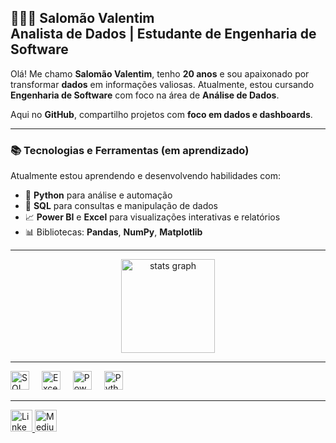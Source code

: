 <h2 align="left">👨🏻‍💻 Salomão Valentim <br> Analista de Dados | Estudante de Engenharia de Software</h2>

Olá! Me chamo **Salomão Valentim**, tenho **20 anos** e sou apaixonado por transformar **dados** em informações valiosas. Atualmente, estou cursando **Engenharia de Software** com foco na área de **Análise de Dados**.  

Aqui no **GitHub**, compartilho projetos com **foco em dados e dashboards**.  

---

### 📚 Tecnologias e Ferramentas (em aprendizado)

Atualmente estou aprendendo e desenvolvendo habilidades com:

- 🐍 **Python** para análise e automação  
- 🧮 **SQL** para consultas e manipulação de dados  
- 📈 **Power BI** e **Excel** para visualizações interativas e relatórios  
- 📊 Bibliotecas: **Pandas**, **NumPy**, **Matplotlib**
---

<div align="center">
  <img src="https://github-readme-stats.vercel.app/api?username=salomaovalentim&hide_title=false&hide_rank=false&show_icons=true&include_all_commits=true&count_private=true&disable_animations=false&theme=blue&locale=pt-br&hide_border=false" height="150" alt="stats graph" />
</div>

---

<div align="left">
  <img src="https://cdn.jsdelivr.net/gh/devicons/devicon/icons/microsoftsqlserver/microsoftsqlserver-plain.svg" height="30" alt="SQL Server logo" />
  <img width="12" />
  <img src="https://img.icons8.com/color/48/microsoft-excel-2019.png" height="30" alt="Excel logo" />
  <img width="12" />
  <img src="https://img.icons8.com/color/48/power-bi.png" height="30" alt="Power BI logo" />
  <img width="12" />
  <img src="https://cdn.jsdelivr.net/gh/devicons/devicon/icons/python/python-original.svg" height="30" alt="Python logo" />
</div>

---

<div align="left">
  <a href="https://www.linkedin.com/in/salomaovalentim" target="_blank">
    <img src="https://img.shields.io/static/v1?message=LinkedIn&logo=linkedin&label=&color=0077B5&logoColor=white&labelColor=&style=for-the-badge" height="35" alt="LinkedIn logo" />
  </a>
  <a href="https://medium.com/@salomaovalentim31" target="_blank">
    <img src="https://img.shields.io/badge/Medium-12100E?style=for-the-badge&logo=medium&logoColor=white" height="35" alt="Medium logo" />
  </a>
</div>
